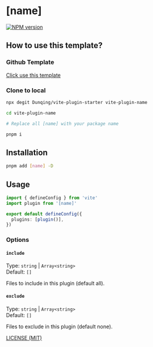 # [name]

[![NPM version](https://img.shields.io/npm/v/[name].svg)](https://npmjs.org/package/[name])

## How to use this template?

### Github Template

[Click use this template](https://github.com/Dunqing/vite-plugin-starter/generate)

### Clone to local

```bash
npx degit Dunqing/vite-plugin-starter vite-plugin-name

cd vite-plugin-name

# Replace all [name] with your package name

pnpm i
```




## Installation

```bash
pnpm add [name] -D
```

## Usage

```typescript
import { defineConfig } from 'vite'
import plugin from '[name]'

export default defineConfig({
  plugins: [plugin()],
})
```


### Options

#### `include`

Type: `string` | `Array<string>`<br>
Default: `[]`

Files to include in this plugin (default all).

#### `exclude`

Type: `string` | `Array<string>`<br>
Default: `[]`

Files to exclude in this plugin (default none).

[LICENSE (MIT)](/LICENSE)

